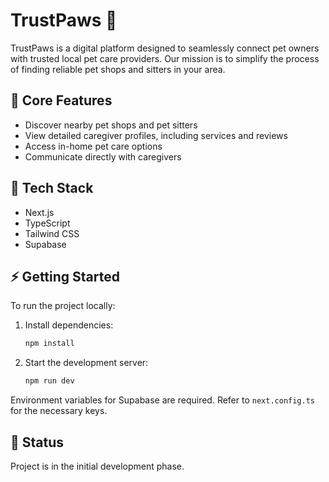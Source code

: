 # TrustPaws 🐾

TrustPaws is a digital platform designed to seamlessly connect pet owners with trusted local pet care providers. Our mission is to simplify the process of finding reliable pet shops and sitters in your area.

## 🌟 Core Features

- Discover nearby pet shops and pet sitters
- View detailed caregiver profiles, including services and reviews
- Access in-home pet care options
- Communicate directly with caregivers

## 🚀 Tech Stack

- Next.js
- TypeScript
- Tailwind CSS
- Supabase

## ⚡ Getting Started

To run the project locally:

1. Install dependencies:
   ```bash
   npm install
   ```
2. Start the development server:
   ```bash
   npm run dev
   ```

Environment variables for Supabase are required. Refer to `next.config.ts` for the necessary keys.

## 📝 Status

Project is in the initial development phase.
